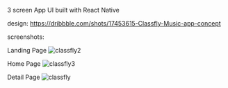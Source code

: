 3 screen App UI built with React Native

design: https://dribbble.com/shots/17453615-Classfly-Music-app-concept

screenshots: 

Landing Page
![classfly2](https://user-images.githubusercontent.com/93079470/154118540-e422d96c-9cbf-47c8-84f6-75fddfb7f588.jpeg)

Home Page
![classfly3](https://user-images.githubusercontent.com/93079470/154118583-3cdf1570-72f5-4124-bedf-33cfc958c74e.jpeg)

Detail Page
![classfly](https://user-images.githubusercontent.com/93079470/154118579-6f187c9a-1c87-4231-80b2-d9828404ffad.jpeg)
